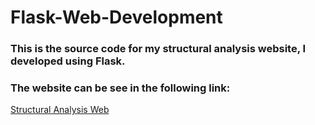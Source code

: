 # Flask-Web-Development


### This is the source code for my structural analysis website, I developed  using Flask.
### The website can be see in the following link: 


<a href="https://beam026.herokuapp.com/">Structural Analysis Web</a>


